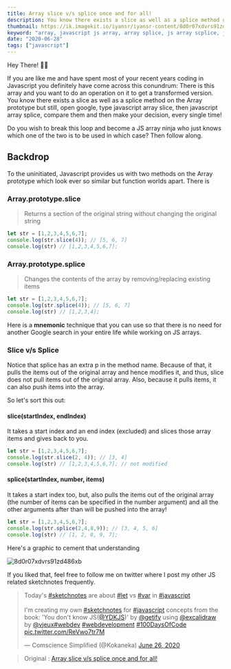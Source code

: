 ```yaml
---
title: Array slice v/s splice once and for all!
description: You know there exists a slice as well as a splice method on the Array prototype but still, open google, type javascript array slice, then javascript array splice, compare them and then make your decision, every single time!
thumbnail: https://ik.imagekit.io/iyansr/iyansr-content/8d0r07xdvrs91zd486xb_455d29850b__Jx-8qvwF?1740871.4800000016
keyword: "array, javascript js array, array splice, js array scplice, javascript array slice, array slice"
date: "2020-06-28"
tags: ["javascript"]
---
```


Hey There! 👋🏽

If you are like me and have spent most of your recent years coding in Javascript you definitely have come across this conundrum: There is this array and you want to do an operation on it to get a transformed version. You know there exists a slice as well as a splice method on the Array prototype but still, open google, type javascript array slice, then javascript array splice, compare them and then make your decision, every single time!

Do you wish to break this loop and become a JS array ninja who just knows which one of the two is to be used in which case? Then follow along.

## Backdrop

To the uninitiated, Javascript provides us with two methods on the Array prototype which look ever so similar but function worlds apart. There is

### Array.prototype.slice
> Returns a section of the original string without changing the original string

```javascript
let str = [1,2,3,4,5,6,7];
console.log(str.slice(4)); // [5, 6, 7]
console.log(str) // [1,2,3,4,5,6,7];
```

### Array.prototype.splice
> Changes the contents of the array by removing/replacing existing items

```javascript
let str = [1,2,3,4,5,6,7];
console.log(str.splice(4)); // [5, 6, 7]
console.log(str) // [1,2,3,4];
```
 

Here is a __mnemonic__ technique that you can use so that there is no need for another Google search in your entire life while working on JS arrays.

### Slice v/s Splice
Notice that splice has an extra p in the method name. Because of that, it pulls the items out of the original array and hence modifies it, and thus, slice does not pull items out of the original array.
Also, because it pulls items, it can also push items into the array.

So let's sort this out:

#### slice(startIndex, endIndex)
It takes a start index and an end index (excluded) and slices those array items and gives back to you.

```javascript
let str = [1,2,3,4,5,6,7];
console.log(str.slice(2, 4)); // [3, 4]
console.log(str) // [1,2,3,4,5,6,7]; // not modified
```

#### splice(startIndex, number, items)
It takes a start index too, but, also pulls the items out of the original array (the number of items can be specified in the number argument) and all the other arguments after than will be pushed into the array!

```javascript
let str = [1,2,3,4,5,6,7];
console.log(str.splice(2,4,8,9)); // [3, 4, 5, 6]
console.log(str) // [1, 2, 8, 9, 7];
```

Here's a graphic to cement that understanding

![8d0r07xdvrs91zd486xb](https://res.cloudinary.com/practicaldev/image/fetch/s--fNviLWIj--/c_limit%2Cf_auto%2Cfl_progressive%2Cq_auto%2Cw_880/https://dev-to-uploads.s3.amazonaws.com/i/8d0r07xdvrs91zd486xb.png)

If you liked that, feel free to follow me on twitter where I post my other JS related sketchnotes frequently.

<blockquote class="twitter-tweet" data-theme="dark"><p lang="en" dir="ltr">Today&#39;s <a href="https://twitter.com/hashtag/sketchnotes?src=hash&amp;ref_src=twsrc%5Etfw">#sketchnotes</a> are about <a href="https://twitter.com/hashtag/let?src=hash&amp;ref_src=twsrc%5Etfw">#let</a> vs <a href="https://twitter.com/hashtag/var?src=hash&amp;ref_src=twsrc%5Etfw">#var</a> in <a href="https://twitter.com/hashtag/javascript?src=hash&amp;ref_src=twsrc%5Etfw">#javascript</a><br><br>I&#39;m creating my own <a href="https://twitter.com/hashtag/sketchnotes?src=hash&amp;ref_src=twsrc%5Etfw">#sketchnotes</a> for <a href="https://twitter.com/hashtag/javascript?src=hash&amp;ref_src=twsrc%5Etfw">#javascript</a> concepts from the book: &#39;You don&#39;t know JS(<a href="https://twitter.com/YDKJS?ref_src=twsrc%5Etfw">@YDKJS</a>)&#39; by <a href="https://twitter.com/getify?ref_src=twsrc%5Etfw">@getify</a> using <a href="https://twitter.com/excalidraw?ref_src=twsrc%5Etfw">@excalidraw</a> by <a href="https://twitter.com/Vjeux?ref_src=twsrc%5Etfw">@vjeux</a><a href="https://twitter.com/hashtag/webdev?src=hash&amp;ref_src=twsrc%5Etfw">#webdev</a> <a href="https://twitter.com/hashtag/webdevelopment?src=hash&amp;ref_src=twsrc%5Etfw">#webdevelopment</a> <a href="https://twitter.com/hashtag/100DaysOfCode?src=hash&amp;ref_src=twsrc%5Etfw">#100DaysOfCode</a> <a href="https://t.co/ReVwo7tr7M">pic.twitter.com/ReVwo7tr7M</a></p>&mdash; Comscience Simplified (@Kokaneka) <a href="https://twitter.com/Kokaneka/status/1276471152517341184?ref_src=twsrc%5Etfw">June 26, 2020</a></blockquote> 


> Original : [Array slice v/s splice once and for all!](https://dev.to/comscience/string-slice-v-s-splice-once-and-for-all-159l "Array slice v/s splice once and for all!")